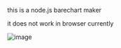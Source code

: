 this is a node.js barechart maker

it does not work in browser currently

![image](https://user-images.githubusercontent.com/1816471/30768817-cf179c18-9fdb-11e7-8937-07a8ba8fb95f.png)

